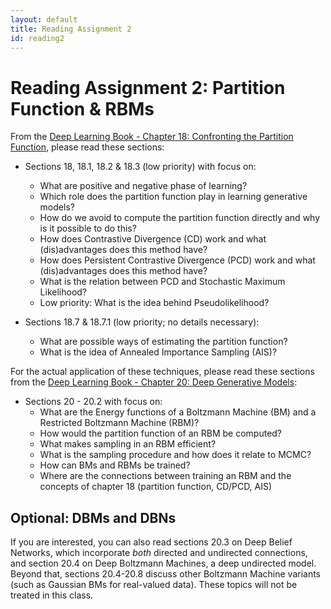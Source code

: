 ```yaml
---
layout: default
title: Reading Assignment 2
id: reading2
---
```



# Reading Assignment 2: Partition Function & RBMs

From the [Deep Learning Book - Chapter 18: Confronting the Partition Function](http://www.deeplearningbook.org/contents/partition.html), please read these sections:

* Sections 18, 18.1, 18.2 & 18.3 (low priority) with focus on:
  * What are positive and negative phase of learning?
  * Which role does the partition function play in learning generative models?
  * How do we avoid to compute the partition function directly and why is it possible to do this?
  * How does Contrastive Divergence (CD) work and what (dis)advantages does this method have?
  * How does Persistent Contrastive Divergence (PCD) work and what (dis)advantages does this method have?
  * What is the relation between PCD and Stochastic Maximum Likelihood?
  * Low priority: What is the idea behind Pseudolikelihood?

* Sections 18.7 & 18.7.1 (low priority; no details necessary):
  * What are possible ways of estimating the partition function?
  * What is the idea of Annealed Importance Sampling (AIS)?

For the actual application of these techniques, please read these sections from the [Deep Learning Book - Chapter 20: Deep Generative Models](http://www.deeplearningbook.org/contents/generative_models.html):

* Sections 20 - 20.2 with focus on:
  * What are the Energy functions of a Boltzmann Machine (BM) and a Restricted Boltzmann Machine (RBM)?
  * How would the partition function of an RBM be computed?
  * What makes sampling in an RBM efficient?
  * What is the sampling procedure and how does it relate to MCMC?
  * How can BMs and RBMs be trained?
  * Where are the connections between training an RBM and the concepts of chapter 18 (partition function, CD/PCD, AIS)

## Optional: DBMs and DBNs

If you are interested, you can also read sections 20.3 on Deep Belief Networks,
which incorporate _both_ directed and undirected connections, and section 20.4
on Deep Boltzmann Machines, a deep undirected model. Beyond that, sections 20.4-20.8
discuss other Boltzmann Machine variants (such as Gaussian BMs for real-valued data).
These topics will not be treated in this class.
